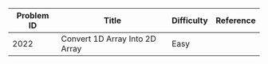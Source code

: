| Problem ID | Title | Difficulty | Reference
| --- | --- | --- | ---
| 2022 | Convert 1D Array Into 2D Array | Easy | 
